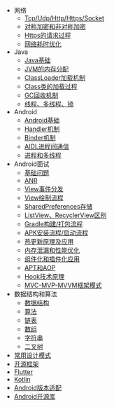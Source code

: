 - 网络
  - [Tcp/Udp/Http/Https/Socket](/java/Tcp和Udp和Http和Https和Socket.md)
  - [对称加密和非对称加密](/interview/对称加密和非对称加密.md)
  - [Https的请求过程](/interview/Https的请求过程.md)
  - [网络耗时优化](/interview/网络耗时优化.md)
- Java
  - [Java基础](/java/Java基础.md)
  - [JVM的内存分配](/java/JVM的内存分配.md)
  - [ClassLoader加载机制](/java/ClassLoader加载机制.md)
  - [Class类的加载过程](/java/Class类的加载过程.md)
  - [GC回收机制](/java/GC回收机制.md)
  - [线程、多线程、锁](/java/线程、多线程、锁.md)
- Android
  - [Android基础](/android/Android基础.md)
  - [Handler机制](/android/Handler机制.md)
  - [Binder机制](/android/Binder机制.md)
  - [AIDL进程间通信](/android/AIDL进程间通信.md)
  - [进程和多线程](/android/进程和多线程.md)
- Android面试
  - [基础问题](/interview/基础问题.md)
  - [ANR](/interview/ANR.md)
  - [View事件分发](/interview/View事件分发.md)
  - [View绘制流程](/interview/View绘制流程.md)
  - [SharedPreferences存储](/interview/SharedPreferences存储.md)
  - [ListView、RecyclerView区别](/interview/ListView、RecyclerView区别.md)
  - [Gradle构建/打包流程](/interview/Gradle构建和打包流程.md)
  - [APK安装流程/启动流程](/interview/APK安装流程.md)
  - [热更新原理及应用](/interview/热更新原理及应用.md)
  - [内存泄漏和性能优化](/interview/内存泄漏和性能优化.md)
  - [组件化和插件化应用](/interview/组件化和插件化应用.md)
  - [APT和AOP](/interview/APT和AOP.md)
  - [Hook技术原理](/interview/Hook技术原理.md)
  - [MVC-MVP-MVVM框架模式](/interview/MVC-MVP-MVVM框架模式.md)
- 数据结构和算法
  - [数据结构](/algorithm/数据结构.md)
  - [算法](/algorithm/算法.md)
  - [链表](/algorithm/链表.md)
  - [数组](/algorithm/数组.md)
  - [字符串](/algorithm/字符串.md)
  - [二叉树](/algorithm/二叉树.md)
- [常用设计模式](/one/常用设计模式.md)
- [开源框架](/one/开源框架.md)
- [Flutter](/one/Flutter.md)
- [Kotlin](/one/Kotlin.md)
- [Android版本适配](/android/Android版本适配.md)
- [Android开源库](/one/Android开源库.md)